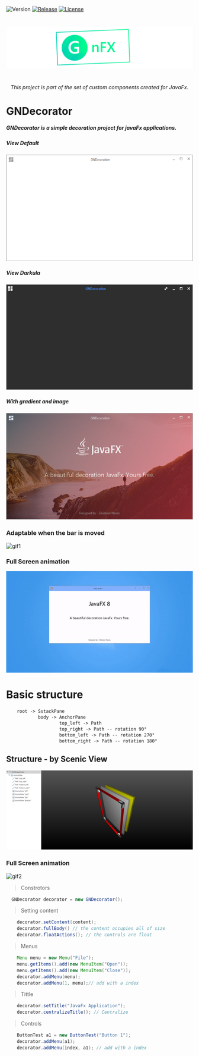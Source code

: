 

![Version](https://img.shields.io/badge/Version-2.1.27-green.svg?style=for-the-badge)
[![Release](https://img.shields.io/badge/Release-v2.1.21--alpha-blue.svg?style=for-the-badge)](https://github.com/Gleidson28/GNCarousel/releases/tag/1.0)
[![License](https://img.shields.io/github/license/Gleidson28/GNDecorator.svg?style=for-the-badge)](https://github.com/Gleidson28/GNCarousel/blob/master/LICENSE) 

<h1></h1>

<p align="center">
  <img src="src/logo.png"  />
</p>

<h1></h1>
<h6 align="center"> This project is part of the set of custom components created for JavaFx. </h6>

<h1></h1>

<h1>GNDecorator</h1>

<h5 > 
  GNDecorator is a simple decoration project for javaFx applications.
</h5>


 
##### View Default
![demo1](src/Gleidson28/resources/screenshot/basic.png)
##### View Darkula
![demo1](src/Gleidson28/resources/screenshot/darkula.png)
##### With gradient and image
![demo1](src/Gleidson28/resources/screenshot/demo1.png)

### Adaptable when the bar is moved
![gif1](src/Gleidson28/resources/screenshot/gif1.gif)
### Full Screen animation
![gif2](src/Gleidson28/resources/screenshot/gif2.gif)

# Basic structure 

        root -> SstackPane
                body -> AnchorPane
                        top_left -> Path
                        top_right -> Path -- rotation 90°
                        bottom_left -> Path -- rotation 270°
                        bottom_right -> Path -- rotation 180°


## Structure - by Scenic View

![Structure](src/Gleidson28/resources/screenshot/primarySctructure.png)

### Full Screen animation
![gif2](src/Gleidson28/resources/screenshot/explanation.jpg)

 > Constrotors
 
```java
  GNDecorator decorator = new GNDecorator();
 ```

 > Setting content
```java
    decorator.setContent(content);
    decorator.fullBody() // the content occupies all of size
    decorator.floatActions(); // the controls are float
  ```

 > Menus
```java
    Menu menu = new Menu("File");
    menu.getItems().add(new MenuItem("Open"));
    menu.getItems().add(new MenuItem("Close"));
    decorator.addMenu(menu);
    decorator.addMenu(1, menu);// add with a index
  ```

 > Tittle
```java
    decorator.setTitle("JavaFx Application");
    decorator.centralizeTitle(); // Centralize
  ```

 > Controls
```java
    ButtonTest a1 = new ButtonTest("Button 1");
    decorator.addMenu(a1);
    decorator.addMenu(index, a1); // add with a index
  ```